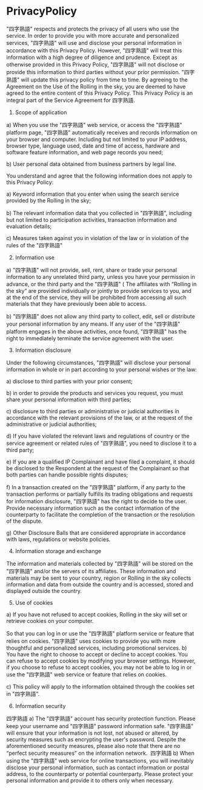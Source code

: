 # PrivacyPolicy

"四字熟語" respects and protects the privacy of all users who use the service. In order to provide you with more accurate and personalized services, "四字熟語" will use and disclose your personal information in accordance with this Privacy Policy. However, "四字熟語" will treat this information with a high degree of diligence and prudence. Except as otherwise provided in this Privacy Policy, "四字熟語" will not disclose or provide this information to third parties without your prior permission. "四字熟語" will update this privacy policy from time to time. By agreeing to the Agreement on the Use of the Rolling in the sky, you are deemed to have agreed to the entire content of this Privacy Policy. This Privacy Policy is an integral part of the Service Agreement for 四字熟語.

1. Scope of application

a) When you use the "四字熟語" web service, or access the "四字熟語" platform page, "四字熟語" automatically receives and records information on your browser and computer. Including but not limited to your IP address, browser type, language used, date and time of access, hardware and software feature information, and web page records you need;

b) User personal data obtained from business partners by legal line.

You understand and agree that the following information does not apply to this Privacy Policy:

a) Keyword information that you enter when using the search service provided by the Rolling in the sky;

b) The relevant information data that you collected in "四字熟語", including but not limited to participation activities, transaction information and evaluation details;

c) Measures taken against you in violation of the law or in violation of the rules of the "四字熟語" 

2. Information use

a) "四字熟語" will not provide, sell, rent, share or trade your personal information to any unrelated third party, unless you have your permission in advance, or the third party and the "四字熟語" ( The affiliates with “Rolling in the sky” are provided individually or jointly to provide services to you, and at the end of the service, they will be prohibited from accessing all such materials that they have previously been able to access.

b) "四字熟語" does not allow any third party to collect, edit, sell or distribute your personal information by any means. If any user of the "四字熟語" platform engages in the above activities, once found, "四字熟語" has the right to immediately terminate the service agreement with the user.

3. Information disclosure

Under the following circumstances, "四字熟語" will disclose your personal information in whole or in part according to your personal wishes or the law:

a) disclose to third parties with your prior consent;

b) in order to provide the products and services you request, you must share your personal information with third parties;

c) disclosure to third parties or administrative or judicial authorities in accordance with the relevant provisions of the law, or at the request of the administrative or judicial authorities;

d) If you have violated the relevant laws and regulations of country or the service agreement or related rules of "四字熟語", you need to disclose it to a third party;

e) If you are a qualified IP Complainant and have filed a complaint, it should be disclosed to the Respondent at the request of the Complainant so that both parties can handle possible rights disputes;

f) In a transaction created on the "四字熟語" platform, if any party to the transaction performs or partially fulfills its trading obligations and requests for information disclosure, "四字熟語" has the right to decide to the user. Provide necessary information such as the contact information of the counterparty to facilitate the completion of the transaction or the resolution of the dispute.

g) Other Disclosure Balls that are considered appropriate in accordance with laws, regulations or website policies.

4. Information storage and exchange

The information and materials collected by "四字熟語" will be stored on the "四字熟語" and/or the servers of its affiliates. These information and materials may be sent to your country, region or Rolling in the sky collects information and data from outside the country and is accessed, stored and displayed outside the country.

5. Use of cookies

a) If you have not refused to accept cookies, Rolling in the sky will set or retrieve cookies on your computer.

So that you can log in or use the "四字熟語" platform service or feature that relies on cookies. "四字熟語" uses cookies to provide you with more thoughtful and personalized services, including promotional services. b) You have the right to choose to accept or decline to accept cookies. You can refuse to accept cookies by modifying your browser settings. However, if you choose to refuse to accept cookies, you may not be able to log in or use the "四字熟語" web service or feature that relies on cookies.

c) This policy will apply to the information obtained through the cookies set in "四字熟語".

6. Information security

四字熟語
a) The "四字熟語" account has security protection function. Please keep your username and "四字熟語" password information safe. "四字熟語" will ensure that your information is not lost, not abused or altered, by security measures such as encrypting the user's password. Despite the aforementioned security measures, please also note that there are no “perfect security measures” on the information network.
 四字熟語
b) When using the "四字熟語" web service for online transactions, you will inevitably disclose your personal information, such as contact information or postal address, to the counterparty or potential counterparty. Please protect your personal information and provide it to others only when necessary.
